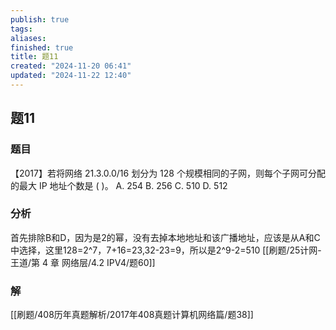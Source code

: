 ```yaml
---
publish: true
tags: 
aliases: 
finished: true
title: 题11
created: "2024-11-20 06:41"
updated: "2024-11-22 12:40"
---
```

## 题11
### 题目
【2017】若将网络 21.3.0.0/16 划分为 128 个规模相同的子网，则每个子网可分配的最大 IP 地址个数是 ( )。 
A. 254 
B. 256 
C. 510 
D. 512
### 分析
首先排除B和D，因为是2的幂，没有去掉本地地址和该广播地址，应该是从A和C中选择，这里128=2^7，7+16=23,32-23=9，所以是2^9-2=510
[[刷题/25计网-王道/第 4 章 网络层/4.2 IPV4/题60]]
### 解
[[刷题/408历年真题解析/2017年408真题计算机网络篇/题38]]
